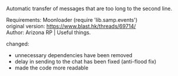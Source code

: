Automatic transfer of messages that are too long to the second line.   

Requirements: Moonloader (require 'lib.samp.events')  
original version: https://www.blast.hk/threads/69714/  
Author: Arizona RP | Useful things.  

changed:  
- unnecessary dependencies have been removed 
- delay in sending to the chat has been fixed (anti-flood fix)
- made the code more readable